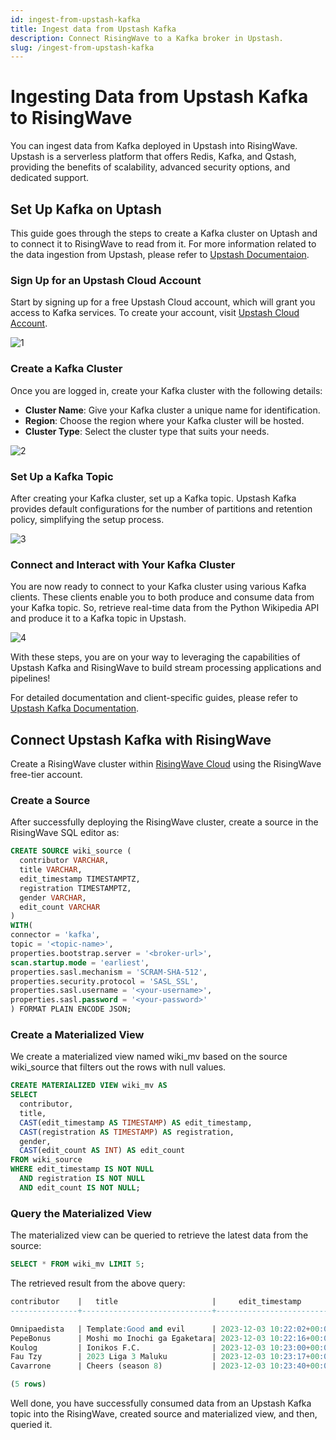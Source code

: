 ```yaml
---
id: ingest-from-upstash-kafka
title: Ingest data from Upstash Kafka
description: Connect RisingWave to a Kafka broker in Upstash.
slug: /ingest-from-upstash-kafka
---
```

<head>
  <link rel="canonical" href="https://docs.risingwave.com/docs/current/ingest-from-upstash-kafka/" />
</head>

# Ingesting Data from Upstash Kafka to RisingWave

You can ingest data from Kafka deployed in Upstash into RisingWave. Upstash is a serverless platform that offers Redis, Kafka, and Qstash, providing the benefits of scalability, advanced security options, and dedicated support.

## Set Up Kafka on Uptash

This guide goes through the steps to create a Kafka cluster on Uptash and to connect it to RisingWave to read from it. For more information related to the data ingestion from Upstash, please refer to [Upstash Documentaion](https://upstash.com/docs/kafka/overall/getstarted).

### Sign Up for an Upstash Cloud Account

Start by signing up for a free Upstash Cloud account, which will grant you access to Kafka services. To create your account, visit [Upstash Cloud Account](https://console.upstash.com/kafka).

![1](https://github.com/fahadullahshah261/risingwave-tutorials/assets/99340455/e7685303-1e16-4f00-8095-aa12de40e9e8)

### Create a Kafka Cluster

Once you are logged in, create your Kafka cluster with the following details:

- **Cluster Name**: Give your Kafka cluster a unique name for identification.
- **Region**: Choose the region where your Kafka cluster will be hosted.
- **Cluster Type**: Select the cluster type that suits your needs.

![2](https://github.com/fahadullahshah261/risingwave-tutorials/assets/99340455/b633cbc5-d084-47ab-99ae-61765fffb308)

### Set Up a Kafka Topic

After creating your Kafka cluster, set up a Kafka topic. Upstash Kafka provides default configurations for the number of partitions and retention policy, simplifying the setup process.

![3](https://github.com/fahadullahshah261/risingwave-tutorials/assets/99340455/61003e9f-1cb1-4c45-a90d-ccefe5c6a835)

### Connect and Interact with Your Kafka Cluster

You are now ready to connect to your Kafka cluster using various Kafka clients. These clients enable you to both produce and consume data from your Kafka topic. So, retrieve real-time data from the Python Wikipedia API and produce it to a Kafka topic in Upstash.

![4](https://github.com/fahadullahshah261/risingwave-tutorials/assets/99340455/5937c6c1-076a-4dab-8ceb-6abf9904743a)

With these steps, you are on your way to leveraging the capabilities of Upstash Kafka and RisingWave to build stream processing applications and pipelines!

For detailed documentation and client-specific guides, please refer to [Upstash Kafka Documentation](https://upstash.com/docs/kafka).

## Connect Upstash Kafka with RisingWave

Create a RisingWave cluster within [RisingWave Cloud](https://cloud.risingwave.com/) using the RisingWave free-tier account.

### Create a Source
After successfully deploying the RisingWave cluster, create a source in the RisingWave SQL editor as:

```sql
CREATE SOURCE wiki_source (
  contributor VARCHAR,
  title VARCHAR,
  edit_timestamp TIMESTAMPTZ,
  registration TIMESTAMPTZ,
  gender VARCHAR,
  edit_count VARCHAR
)
WITH(
connector = 'kafka',
topic = '<topic-name>', 
properties.bootstrap.server = '<broker-url>', 
scan.startup.mode = 'earliest', 
properties.sasl.mechanism = 'SCRAM-SHA-512', 
properties.security.protocol = 'SASL_SSL', 
properties.sasl.username = '<your-username>', 
properties.sasl.password = '<your-password>'
) FORMAT PLAIN ENCODE JSON;
```
### Create a Materialized View
We create a materialized view named wiki_mv based on the source wiki_source that filters out the rows with null values.

```sql
CREATE MATERIALIZED VIEW wiki_mv AS
SELECT  
  contributor,
  title,
  CAST(edit_timestamp AS TIMESTAMP) AS edit_timestamp,
  CAST(registration AS TIMESTAMP) AS registration,
  gender,
  CAST(edit_count AS INT) AS edit_count
FROM wiki_source
WHERE edit_timestamp IS NOT NULL
  AND registration IS NOT NULL
  AND edit_count IS NOT NULL;
```
### Query the Materialized View

The materialized view can be queried to retrieve the latest data from the source:

```sql
SELECT * FROM wiki_mv LIMIT 5;
```
The retrieved result from the above query:
```sql
contributor    |   title                     |     edit_timestamp             |       registration        | gender  | edit_count
---------------+-----------------------------+---------------------------+---------------------------+---------+-----------

Omnipaedista   | Template:Good and evil      | 2023-12-03 10:22:02+00:00 | 2008-12-14 06:02:32+00:00 | male    | 222563
PepeBonus      | Moshi mo Inochi ga Egaketara| 2023-12-03 10:22:16+00:00 | 2012-06-02 13:39:53+00:00 | unknown | 20731
Koulog         | Ionikos F.C.                | 2023-12-03 10:23:00+00:00 | 2023-10-28 05:52:35+00:00 | unknown | 691
Fau Tzy        | 2023 Liga 3 Maluku          | 2023-12-03 10:23:17+00:00 | 2022-07-23 09:53:11+00:00 | unknown | 4697
Cavarrone      | Cheers (season 8)           | 2023-12-03 10:23:40+00:00 | 2008-08-23 11:13:14+00:00 | male    | 83643

(5 rows)
```
Well done, you have successfully consumed data from an Upstash Kafka topic into the RisingWave, created source and materialized view, and then, queried it.
